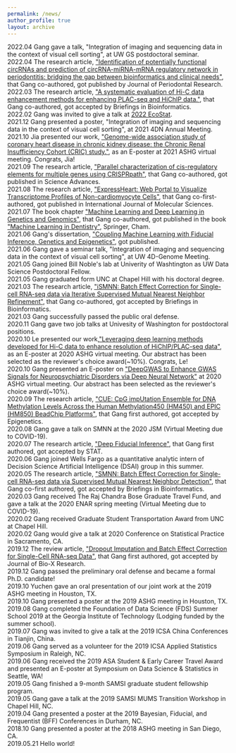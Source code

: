 ```yaml
---
permalink: /news/
author_profile: true
layout: archive
---
```

2022.04 Gang gave a talk, "Integration of imaging and sequencing data in the context of visual cell sorting", at UW GS postdoctoral seminar. 
<br>2022.04 The research article, ["Identification of potentially functional circRNAs and prediction of circRNA-miRNA-mRNA regulatory network in periodontitis: bridging the gap between bioinformatics and clinical needs"](https://onlinelibrary.wiley.com/doi/10.1111/jre.12989), that Gang co-authored, got published by Journal of Periodontal Research.
<br>2022.03 The research article, ["A systematic evaluation of Hi-C data enhancement methods for enhancing PLAC-seq and HiChIP data."](https://academic.oup.com/bib/issue), that Gang co-authored, got accepted by Briefings in Bioinformatics.
<br>2022.02 Gang was invited to give a talk at [2022 EcoStat](http://www.cmstatistics.org/EcoSta2022/). 
<br>2021.12 Gang presented a poster, "Integration of imaging and sequencing data in the context of visual cell sorting", at 2021 4DN Annual Meeting. 
<br>2021.10 Jia presented our work, ["Genome-wide association study of coronary heart disease in chronic kidney disease: the Chronic Renal Insufficiency Cohort (CRIC) study."](https://eventpilotadmin.com/web/page.php?page=Session&project=ASHG21&id=P2191), as an E-poster at 2021 ASHG virtual meeting. Congrats, Jia!
<br>2021.09 The research article, ["Parallel characterization of cis-regulatory elements for multiple genes using CRISPRpath"](https://www.science.org/doi/10.1126/sciadv.abi4360), that Gang co-authored, got published in Science Advances.
<br>2021.08 The research article, ["ExpressHeart: Web Portal to Visualize Transcriptome Profiles of Non-cardiomyocyte Cells"](https://www.mdpi.com/1422-0067/22/16/8943), that Gang co-first-authored, got published in International Journal of Molecular Sciences.
<br> 2021.07 The book chapter ["Machine Learning and Deep Learning in Genetics and Genomics"](https://link.springer.com/chapter/10.1007/978-3-030-71881-7_13), that Gang co-authored, got published in the book ["Machine Learning in Dentistry"](https://link.springer.com/book/10.1007/978-3-030-71881-7), Springer, Cham. 
<br> 2021.06 Gang's dissertation, ["Coupling Machine Learning with Fiducial Inference, Genetics and Epigenetics"](https://www.proquest.com/docview/2546056928/abstract/12FD502C3E444B0FPQ), got published.
<br> 2021.06 Gang gave a seminar talk, "Integration of imaging and sequencing data in the context of visual cell sorting", at UW 4D-Genome Meeting. 
<br> 2021.05 Gang joined Bill Noble's lab at Univerity of Washtington as UW Data Science Postdoctoral Fellow.
<br> 2021.05 Gang graduated form UNC at Chapel Hill with his doctoral degree.
<br> 2021.03 The research article, ["iSMNN: Batch Effect Correction for Single-cell RNA-seq data via Iterative Supervised Mutual Nearest Neighbor Refinement"](https://pubmed.ncbi.nlm.nih.gov/33839756/), that Gang co-authored, got accepted by Briefings in Bioinformatics.
<br> 2021.03 Gang successfully passed the public oral defense.
<br> 2020.11 Gang gave two job talks at Univesity of Washington for postdoctoral positions.
<br> 2020.10 Le presented our work,["Leveraging deep learning methods developed for Hi-C data to enhance resolution of HiChIP/PLAC-seq data"](https://www.abstractsonline.com/pp8/\#!/9070/presentation/1822), as an E-poster at 2020 ASHG virtual meeting. Our abstract has been selected as the reviewer's choice award(~10%). Congrats, Le!
<br> 2020.10 Gang presented an E-poster on ["DeepGWAS to Enhance GWAS Signals for Neuropsychiatric Disorders via Deep Neural Network"](https://www.abstractsonline.com/pp8/\#!/9070/presentation/3193) at 2020 ASHG virtual meeting. Our abstract has been selected as the reviewer's choice award(~10%).
<br> 2020.09 The research article, ["CUE: CpG impUtation Ensemble for DNA Methylation Levels Across the Human Methylation450 (HM450) and EPIC (HM850) BeadChip Platforms"](https://doi.org/10.1080/15592294.2020.1827716), that Gang first authored, got accepted by Epigenetics.
<br> 2020.08 Gang gave a talk on SMNN at the 2020 JSM (Virtual Meeting due to COVID-19).
<br> 2020.07 The research article, ["Deep Fiducial Inference"](https://doi.org/10.1002/sta4.308), that Gang first authored, got accepted by STAT.
<br> 2020.06 Gang joined Wells Fargo as a quantitative analytic intern of Decision Science Artificial Intelligence (DSAI) group in this summer.
<br> 2020.05 The research article, ["SMNN: Batch Effect Correction for Single-cell RNA-seq data via Supervised Mutual Nearest Neighbor Detection"](https://doi.org/10.1101/672261), that Gang co-first authored, got accepted by Briefings in Bioinformatics.
<br> 2020.03 Gang received The Raj Chandra Bose Graduate Travel Fund, and gave a talk at the 2020 ENAR spring meeting (Virtual Meeting due to COVID-19).
<br> 2020.02 Gang received Graduate Student Transportation Award from UNC at Chapel Hill.
<br> 2020.02 Gang would give a talk at 2020 Conference on Statistical Practice in Sacramento, CA.
<br> 2019.12 The review article, ["Dropout Imputation and Batch Effect Correction for Single-Cell RNA-seq Data"](https://journals.lww.com/jbioxresearch/Fulltext/2019/12000/Dropout_imputation_and_batch_effect_correction_for.4.aspx), that Gang first authored, got accepted by Journal of Bio-X Research. 
<br> 2019.12 Gang passed the preliminary oral defense and became a formal Ph.D. candidate!
<br> 2019.10 Yuchen gave an oral presentation of our joint work at the 2019 ASHG meeting in Houston, TX. 
<br> 2019.10 Gang presented a poster at the 2019 ASHG meeting in Houston, TX.
<br> 2019.08 Gang completed the Foundation of Data Science (FDS) Summer School 2019 at the Georgia Institute of Technology (Lodging funded by the summer school). 
<br> 2019.07 Gang was invited to give a talk at the 2019 ICSA China Conferences in Tianjin, China.
<br> 2019.06 Gang served as a volunteer for the 2019 ICSA Applied Statistics Symposium in Raleigh, NC. 
<br> 2019.06 Gang received the 2019 ASA Student & Early Career Travel Award and presented an E-poster at Symposium on Data Science & Statistics in Seattle, WA!
<br> 2019.05 Gang finished a 9-month SAMSI graduate student fellowship program.
<br> 2019.05 Gang gave a talk at the 2019 SAMSI MUMS Transition Workshop in Chapel Hill, NC.
<br> 2019.04 Gang presented a poster at the 2019 Bayesian, Fiducial, and Frequentist (BFF) Conferences in Durham, NC.
<br> 2018.10 Gang presented a poster at the 2018 ASHG meeting in San Diego, CA.
<br> 2019.05.21 Hello world! 